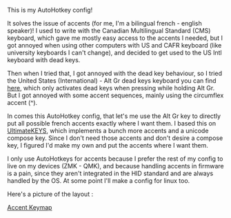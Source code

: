 This is my AutoHotkey config!

It solves the issue of accents (for me, I'm a bilingual french - english speaker)! I used to write with the Canadian Multilingual Standard (CMS) keyboard, which gave me mostly easy access to the accents I needed, but I got annoyed when using other computers with US and CAFR keyboard (like university keyboards I can't change), and decided to get used to the US Intl keyboard with dead keys.

Then when I tried that, I got annoyed with the dead key behaviour, so I tried the United States (International) - Alt Gr dead keys keyboard you can find [here](https://github.com/thomasfaingnaert/win-us-intl-altgr), which only activates dead keys when pressing while holding Alt Gr. But I got annoyed with some accent sequences, mainly using the circumflex accent (^). 

In comes this AutoHotkey config, that let's me use the Alt Gr key to directly put all possible french accents exactly where I want them. I based this on [UltimateKEYS](https://pieter-degroote.github.io/UltimateKEYS/), which implements a bunch more accents and a unicode compose key. Since I don't need those accents and don't desire a compose key, I figured I'd make my own and put the accents where I want them. 

I only use AutoHotkeys for accents because I prefer the rest of my config to live on my devices (ZMK - QMK), and because handling accents in firmware is a pain, since they aren't integrated in the HID standard and are always handled by the OS. At some point I'll make a config for linux too. 

Here's a picture of the layout :

[Accent Keymap](drawer\accent_keymap.png)